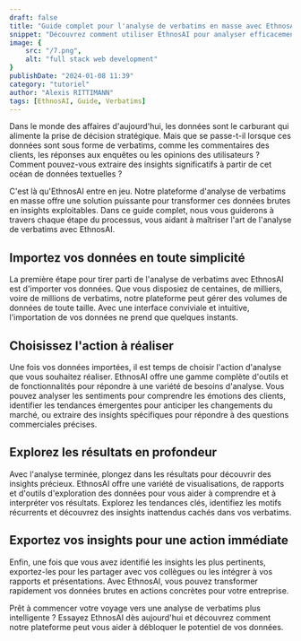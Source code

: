 ```yaml
---
draft: false
title: "Guide complet pour l'analyse de verbatims en masse avec EthnosAI"
snippet: "Découvrez comment utiliser EthnosAI pour analyser efficacement de grands ensembles de données de verbatims. Notre guide détaillé vous montre étape par étape comment importer, analyser et interpréter les résultats, vous aidant à prendre des décisions éclairées pour votre entreprise."
image: {
    src: "/7.png",
    alt: "full stack web development"
}
publishDate: "2024-01-08 11:39"
category: "tutoriel"
author: "Alexis RITTIMANN"
tags: [EthnosAI, Guide, Verbatims]
---
```


Dans le monde des affaires d'aujourd'hui, les données sont le carburant qui alimente la prise de décision stratégique. Mais que se passe-t-il lorsque ces données sont sous forme de verbatims, comme les commentaires des clients, les réponses aux enquêtes ou les opinions des utilisateurs ? Comment pouvez-vous extraire des insights significatifs à partir de cet océan de données textuelles ?

C'est là qu'EthnosAI entre en jeu. Notre plateforme d'analyse de verbatims en masse offre une solution puissante pour transformer ces données brutes en insights exploitables. Dans ce guide complet, nous vous guiderons à travers chaque étape du processus, vous aidant à maîtriser l'art de l'analyse de verbatims avec EthnosAI.

## Importez vos données en toute simplicité

La première étape pour tirer parti de l'analyse de verbatims avec EthnosAI est d'importer vos données. Que vous disposiez de centaines, de milliers, voire de millions de verbatims, notre plateforme peut gérer des volumes de données de toute taille. Avec une interface conviviale et intuitive, l'importation de vos données ne prend que quelques instants.

## Choisissez l'action à réaliser

Une fois vos données importées, il est temps de choisir l'action d'analyse que vous souhaitez réaliser. EthnosAI offre une gamme complète d'outils et de fonctionnalités pour répondre à une variété de besoins d'analyse. Vous pouvez analyser les sentiments pour comprendre les émotions des clients, identifier les tendances émergentes pour anticiper les changements du marché, ou extraire des insights spécifiques pour répondre à des questions commerciales précises.

## Explorez les résultats en profondeur

Avec l'analyse terminée, plongez dans les résultats pour découvrir des insights précieux. EthnosAI offre une variété de visualisations, de rapports et d'outils d'exploration des données pour vous aider à comprendre et à interpréter vos résultats. Explorez les tendances clés, identifiez les motifs récurrents et découvrez des insights inattendus cachés dans vos verbatims.

## Exportez vos insights pour une action immédiate

Enfin, une fois que vous avez identifié les insights les plus pertinents, exportez-les pour les partager avec vos collègues ou les intégrer à vos rapports et présentations. Avec EthnosAI, vous pouvez transformer rapidement vos données brutes en actions concrètes pour votre entreprise.

Prêt à commencer votre voyage vers une analyse de verbatims plus intelligente ? Essayez EthnosAI dès aujourd'hui et découvrez comment notre plateforme peut vous aider à débloquer le potentiel de vos données.